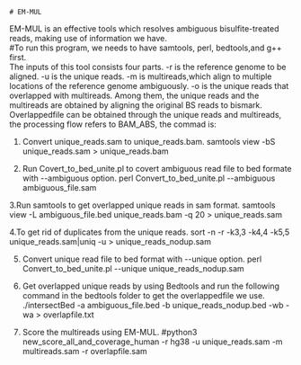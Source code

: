 

    # EM-MUL
EM-MUL is an effective tools which resolves ambiguous bisulfite-treated reads, making use of information we have.  <br>
#To run this program, we needs to have samtools, perl, bedtools,and g++ first.  
The  inputs of this tool consists four parts. 
-r is the reference genome to be aligned.
-u is the unique reads.
-m is multireads,which align to multiple locations of the reference genome ambiguously.
-o is the unique reads that overlapped with multireads.
Among them, the unique reads and the multireads are obtained by aligning the original BS reads to bismark. 
Overlappedfile can be obtained through the unique reads and multireads, the processing flow refers to BAM_ABS, the commad is: 
1. Convert unique_reads.sam to unique_reads.bam.
  samtools view -bS unique_reads.sam > unique_reads.bam 
  
2. Run Covert_to_bed_unite.pl to covert ambiguous read file to bed formate with --ambiguous option.
  perl Convert_to_bed_unite.pl --ambiguous ambiguous_file.sam 
  
3.Run samtools to get overlapped unique reads in sam format. 
  samtools view -L ambiguous_file.bed unique_reads.bam -q 20 > unique_reads.sam 
  
4.To get rid of duplicates from the unique reads.
  sort -n -r -k3,3 -k4,4 -k5,5 unique_reads.sam|uniq -u > unique_reads_nodup.sam 
  
5. Convert unique read file to bed format with --unique option.
  perl Convert_to_bed_unite.pl --unique unique_reads_nodup.sam 
  
6. Get overlapped unique reads by using Bedtools and run the following command in the bedtools folder to get the overlappedfile we use.
  ./intersectBed -a ambiguous_file.bed -b unique_reads_nodup.bed -wb -wa > overlapfile.txt 
  
7. Score the multireads using EM-MUL.
  #python3 new_score_all_and_coverage_human -r hg38 -u unique_reads.sam -m multireads.sam -r overlapfile.sam
